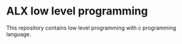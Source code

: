 # ALX low level programming
This repository contains low level programming with c programming language.
